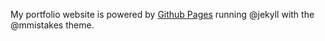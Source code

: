 My portfolio website is powered by [Github Pages](https://pages.github.com/) running @jekyll with the @mmistakes theme.
